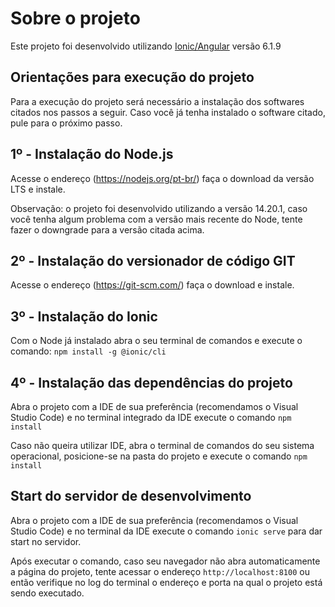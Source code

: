 # Sobre o projeto

Este projeto foi desenvolvido utilizando [Ionic/Angular](https://ionicframework.com/getting-started) versão 6.1.9

## Orientações para execução do projeto

Para a execução do projeto será necessário a instalação dos softwares citados nos passos a seguir.
Caso você já tenha instalado o software citado, pule para o próximo passo.

## 1º - Instalação do Node.js     

Acesse o endereço (https://nodejs.org/pt-br/) faça o download da versão LTS e instale.

Observação: o projeto foi desenvolvido utilizando a versão 14.20.1, caso você tenha algum problema com 
a versão mais recente do Node, tente fazer o downgrade para a versão citada acima.

## 2º - Instalação do versionador de código GIT 

Acesse o endereço (https://git-scm.com/) faça o download e instale.


## 3º - Instalação do Ionic

Com o Node já instalado abra o seu terminal de comandos e execute o comando: `npm install -g @ionic/cli`


## 4º - Instalação das dependências do projeto

Abra o projeto com a IDE de sua preferência (recomendamos o Visual Studio Code) e no terminal integrado  da IDE
execute o comando `npm install`

Caso não queira utilizar IDE, abra o terminal de comandos do seu sistema operacional, posicione-se na pasta
do projeto e execute o comando `npm install`


## Start do servidor de desenvolvimento

Abra o projeto com a IDE de sua preferência (recomendamos o Visual Studio Code) e no terminal da IDE execute o comando
`ionic serve` para dar start no servidor.

Após executar o comando, caso seu navegador não abra automaticamente a página do projeto, tente acessar o endereço `http://localhost:8100` ou então verifique no log do terminal o endereço e porta na qual o projeto está sendo executado.

